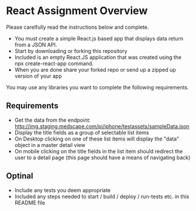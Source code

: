 # React Assignment Overview

Please carelfully read the instructions below and complete.  

- You must create a simple React.js based app that displays data return from a JSON API.  
- Start by downloading or forking this repository
- Included is an empty React.JS application that was created using the npx create-react-app command.
- When you are done share your forked repo or send up a zipped up version of your app

You may use any libraries you want to complete the following requirements.

## Requirements
- Get the data from the endpoint: http://img.staging.medscape.com/pi/iphone/testassets/sampleData.json
- Display the title fields as a group of selectable list items
- On Desktop clicking on one of these list items will display the "data" object in a master detail view
- On mobile clicking on the title fields in the list item should redirect the user to a detail page (this page should have a means of navigating back)

## Optinal
- Include any tests you deem appropriate 
- Included any steps needed to start / build / deploy / run-tests etc. in this README file
